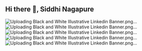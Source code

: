 ## Hi there 👋,  Siddhi Nagapure 

![Uploading Black and White Illustrative Linkedin Banner.png…]()
![Uploading Black and White Illustrative Linkedin Banner.png…]()
![Uploading Black and White Illustrative Linkedin Banner.png…]()
![Uploading Black and White Illustrative Linkedin Banner.png…]()
![Uploading Black and White Illustrative Linkedin Banner.png…]()
